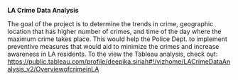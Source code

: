 **LA Crime Data Analysis**

The goal of the project is to determine the trends in crime, geographic location that has higher number of crimes, and time of the day where the maximum crime takes place. This would help the Police Dept. to implement preventive measures that would aid to minimize the crimes and increase awareness in LA residents. To the view the Tableau analysis, check out: https://public.tableau.com/profile/deepika.siriah#!/vizhome/LACrimeDataAnalysis_v2/OverviewofcrimeinLA
